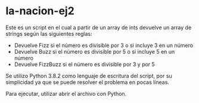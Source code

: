 # la-nacion-ej2

Este es un script en el cual a partir de un array de ints devuelve un array de strings según las siguientes reglas:
  * Devuelve Fizz si el número es divisible por 3 o si incluye 3 en un número
  * Devuelve Buzz si el número es divisible por 5 o si incluye 5 en un número
  * Devuelve FizzBuzz si el número es divisible por 3 y por 5

Se utilizo Python 3.8.2 como lenguaje de escritura del script, por su simplicidad ya que se puede resolver el problema en pocas líneas.

Para ejecutar, utilizar abrir el archivo con Python.
